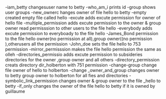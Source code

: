 -iam_betty changesuser name to betty
-who_am_i prints id
-group shows user groups
-new_ownerc hanges owner of file hello to betty
-empty created empty file called hello
-excute adds excute permission for owner of hello file
-multiple_permission adds excute permission to the owner & group owner read permisssion to other users to the file hello
-everybody adds excute permission to everyboady to the file hello
-James_Bond permission to the file hello owner(no permission at all),group owner((no permission ),otherusers all the permission
-John_doe sets the file hello to 753 permission
-mirror_permisssion makes the file hello permission the same as olleh
-directories_permissio adds excute permission to subsideries directories for the owner ,group owner and all others
-directory_permission creats directory dir_holberton with 751 permission
-change-group change file owner of hello to holberton
-change _owner_and_group changes owner to betty group owner to holberton for all fies and directories
-symbolic_link_permission changes owner & group owner to the file _hello to betty
-if_only changes the owner of the file hello to betty if it is owned by guillaume
